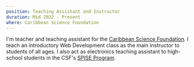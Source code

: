 ```yaml
---
position: Teaching Assistant and Instructor
duration: Mid 2022 - Present
where: Caribbean Science Foundation
---
```


I'm teacher and teaching assistant for the [Caribbean Science Foundation](https://caribbeanscience.org/). I teach an introductory Web Development class as the main instructor to students of all ages. I also act as electronics teaching assistant to high-school students in the CSF's [SPISE Program](https://caribbeanscience.org/spise/).
